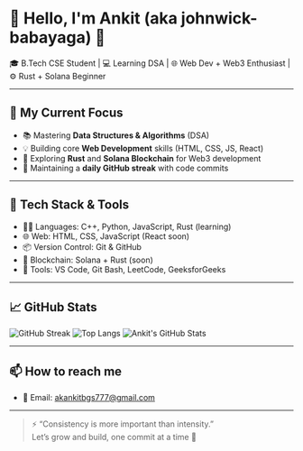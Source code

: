 # 👋 Hello, I'm Ankit (aka johnwick-babayaga) 🧠

🎓 B.Tech CSE Student | 💻 Learning DSA | 🌐 Web Dev + Web3 Enthusiast | ⚙️ Rust + Solana Beginner

---

## 🚀 My Current Focus

- 📚 Mastering **Data Structures & Algorithms** (DSA)
- 💡 Building core **Web Development** skills (HTML, CSS, JS, React)
- 🧠 Exploring **Rust** and **Solana Blockchain** for Web3 development
- 🔄 Maintaining a **daily GitHub streak** with code commits

---

## 🔧 Tech Stack & Tools

- 👨‍💻 Languages: C++, Python, JavaScript, Rust (learning)
- 🌐 Web: HTML, CSS, JavaScript (React soon)
- 📦 Version Control: Git & GitHub
- 🔗 Blockchain: Solana + Rust (soon)
- 🔧 Tools: VS Code, Git Bash, LeetCode, GeeksforGeeks

---

## 📈 GitHub Stats

![GitHub Streak](https://streak-stats.demolab.com?user=johnwick-babayaga&theme=tokyonight&hide_border=true)
![Top Langs](https://github-readme-stats.vercel.app/api/top-langs/?username=johnwick-babayaga&layout=compact&theme=tokyonight)
![Ankit's GitHub Stats](https://github-readme-stats.vercel.app/api?username=johnwick-babayaga&show_icons=true&theme=tokyonight)

---

## 📫 How to reach me

- 📧 Email: akankitbgs777@gmail.com

---

> ⚡ “Consistency is more important than intensity.”  
> Let’s grow and build, one commit at a time 🚀
